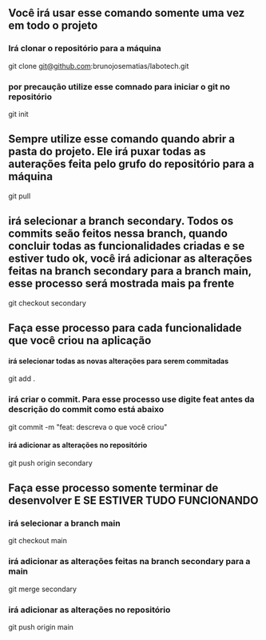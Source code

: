 ## Você irá usar esse comando somente uma vez em todo o projeto

### Irá clonar o repositório para a máquina
git clone git@github.com:brunojosematias/labotech.git

### por precaução utilize esse comnado para iniciar o git no repositório
git init


## Sempre utilize esse comando quando abrir a pasta do projeto. Ele irá puxar todas as auterações feita pelo grufo do repositório para a máquina
git pull


## irá selecionar a branch secondary. Todos os commits seão feitos nessa branch, quando concluir todas as funcionalidades criadas e se estiver tudo ok, você irá adicionar as alterações feitas na branch secondary para a branch main, esse processo será mostrada mais pa frente
git checkout secondary


## Faça esse processo para cada funcionalidade que você criou na aplicação

#### irá selecionar todas as novas alterações para serem commitadas
git add .

### irá criar o commit. Para esse processo use digite feat antes da descrição do commit como está abaixo
git commit -m "feat: descreva o que você criou"

#### irá adicionar as alterações no repositório
git push origin secondary


## Faça esse processo somente terminar de desenvolver E SE ESTIVER TUDO FUNCIONANDO

### irá selecionar a branch main
git checkout main

### irá adicionar as alterações feitas na branch secondary para a main
git merge secondary

### irá adicionar as alterações no repositório
git push origin main

